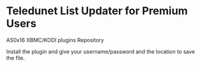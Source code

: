 # Teledunet List Updater for Premium Users
AS0x16 XBMC/KODI plugins Repository

Install the plugin and give your username/password and the location to save the file.
